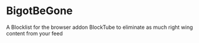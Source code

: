# BigotBeGone
A Blocklist for the browser addon BlockTube to eliminate as much right wing content from your feed
